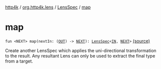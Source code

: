 [http4k](../../index.md) / [org.http4k.lens](../index.md) / [LensSpec](index.md) / [map](./map.md)

# map

`fun <NEXT> map(nextIn: (`[`OUT`](index.md#OUT)`) -> `[`NEXT`](map.md#NEXT)`): `[`LensSpec`](index.md)`<`[`IN`](index.md#IN)`, `[`NEXT`](map.md#NEXT)`>` [(source)](https://github.com/http4k/http4k/blob/master/http4k-core/src/main/kotlin/org/http4k/lens/lensSpec.kt#L69)

Create another LensSpec which applies the uni-directional transformation to the result. Any resultant Lens can only be
used to extract the final type from a target.

